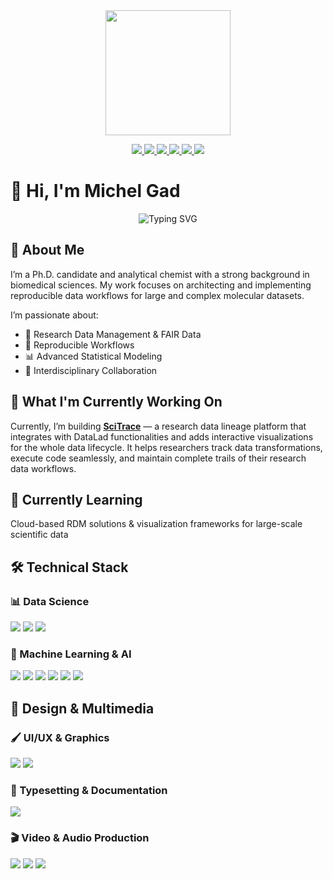 <div align="center">
  <img height="200" src="https://media.giphy.com/media/M9gbBd9nbDrOTu1Mqx/giphy.gif"  />
</div>

<p align="center">
  <a href="https://MichelGad.github.io/">
    <img src="https://img.shields.io/badge/Website-4285F4?style=flat&logo=google-chrome&logoColor=white" />
  </a>
  <a href="mailto:michel.gad@outlook.com">
    <img src="https://img.shields.io/badge/Email-D14836?style=flat&logo=gmail&logoColor=white" />
  </a>
  <a href="https://linkedin.com/in/MichelGad">
    <img src="https://img.shields.io/badge/LinkedIn-0A66C2?style=flat&logo=linkedin&logoColor=white" />
  </a>
  <a href="https://www.researchgate.net/profile/Michel-Gad-4?ev=hdr_xprf">
    <img src="https://img.shields.io/badge/ResearchGate-00CCBB?style=flat&logo=researchgate&logoColor=white" />
  </a>
  <a href="https://orcid.org/my-orcid?orcid=0000-0003-0340-8426">
    <img src="https://img.shields.io/badge/ORCID-A6CE39?style=flat&logo=orcid&logoColor=white" />
  </a>
  <a href="https://instagram.com/Michel1Gad">
    <img src="https://img.shields.io/badge/Instagram-E4405F?style=flat&logo=instagram&logoColor=white" />
  </a>
</p>

###

# 👋 Hi, I'm Michel Gad

<div align="center"> 
  <img src="https://readme-typing-svg.herokuapp.com?font=Fira+Code&pause=1000&color=696969&center=true&width=650&lines=Environmental+Analytical+Chemist;RDM+Enthusiast;Open+%7BScience%2C+Source%7D+Advocate;Building+SciTrace+for+Research+Data+Management" alt="Typing SVG" /> 
</div>

## 🚀 About Me
I’m a Ph.D. candidate and analytical chemist with a strong background in biomedical sciences. My work focuses on architecting and implementing reproducible data workflows for large and complex molecular datasets.

I’m passionate about:
*   🔬 Research Data Management & FAIR Data
*   🧪 Reproducible Workflows
*   📊 Advanced Statistical Modeling
*   🤝 Interdisciplinary Collaboration

## 🔭 What I'm Currently Working On
Currently, I’m building [**SciTrace**](https://github.com/MichelGad/SciTrace) — a research data lineage platform that integrates with DataLad functionalities and adds interactive visualizations for the whole data lifecycle. It helps researchers track data transformations, execute code seamlessly, and maintain complete trails of their research data workflows.

## 🌱 Currently Learning
Cloud-based RDM solutions & visualization frameworks for large-scale scientific data

## 🛠️ Technical Stack
### 📊 Data Science
<p> <img src="https://img.shields.io/badge/Python-Intermediate-3776AB?style=flat&logo=python&logoColor=white"> <img src="https://img.shields.io/badge/R-Intermediate-276DC3?style=flat&logo=r&logoColor=white"> <img src="https://img.shields.io/badge/DataLad-Intermediate-005571?style=flat"> </p>

### 🤖 Machine Learning & AI
<p> <img src="https://img.shields.io/badge/scikit--learn-Intermediate-F7931E?style=flat&logo=scikit-learn&logoColor=white"> <img src="https://img.shields.io/badge/TensorFlow-Intermediate-FF6F00?style=flat&logo=tensorflow&logoColor=white"> <img src="https://img.shields.io/badge/Keras-Intermediate-D00000?style=flat&logo=keras&logoColor=white"> <img src="https://img.shields.io/badge/PyTorch-Intermediate-EE4C2C?style=flat&logo=pytorch&logoColor=white"> <img src="https://img.shields.io/badge/mlflow-Intermediate-d9ead3?style=flat&logo=numpy&logoColor=blue"> <img src="https://img.shields.io/badge/CUDA-Intermediate-000000?style=flat&logo=nvidia&logoColor=green"> </p>

## 🎨 Design & Multimedia
### 🖌️ UI/UX & Graphics
<p> <img src="https://img.shields.io/badge/Figma-Intermediate-F24E1E?style=flat&logo=figma&logoColor=white"> <img src="https://img.shields.io/badge/Adobe%20Illustrator-Intermediate-FF9A00?style=flat&logo=adobe-illustrator&logoColor=white"> </p>

### 📝 Typesetting & Documentation
<p> <img src="https://img.shields.io/badge/LaTeX-Advanced-008080?style=flat&logo=latex&logoColor=white"> </p>

### 🎬 Video & Audio Production
<p> <img src="https://img.shields.io/badge/Adobe%20Premiere%20Pro-Intermediate-9999FF?style=flat&logo=Adobe%20Premiere%20Pro&logoColor=white"> <img src="https://img.shields.io/badge/Adobe%20Audition-Intermediate-9999FF?style=flat&logo=Adobe%20Audition&logoColor=white"> <img src="https://img.shields.io/badge/Adobe%20Lightroom-Intermediate-31A8FF?style=flat&logo=Adobe%20Lightroom&logoColor=white"> </p>
